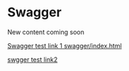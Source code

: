 # Swagger

New content coming soon

[Swagger test link 1 swagger/index.html](swagger/index.html)

[swgger test link2](https://jenpetsmith.github.io/swagger/index.html)



